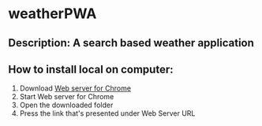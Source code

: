 # weatherPWA

## Description: A search based weather application

## How to install local on computer:
1. Download [Web server for Chrome](https://chrome.google.com/webstore/detail/web-server-for-chrome/ofhbbkphhbklhfoeikjpcbhemlocgigb?hl=en)
2. Start Web server for Chrome
3. Open the downloaded folder
4. Press the link that's presented under Web Server URL

